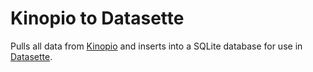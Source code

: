 # Kinopio to Datasette

Pulls all data from [Kinopio](kinopio.club) and inserts into a SQLite database for use in [Datasette](datasette.io).
